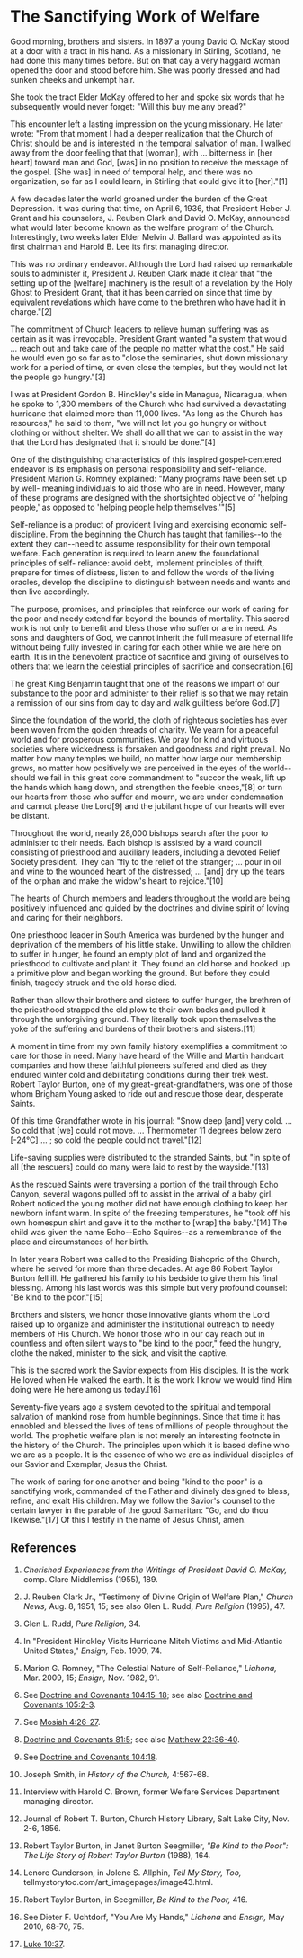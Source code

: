 # The Sanctifying Work of Welfare

Good morning, brothers and sisters. In 1897 a young David O. McKay stood at a
door with a tract in his hand. As a missionary in Stirling, Scotland, he had
done this many times before. But on that day a very haggard woman opened the
door and stood before him. She was poorly dressed and had sunken cheeks and
unkempt hair.

She took the tract Elder McKay offered to her and spoke six words that he
subsequently would never forget: "Will this buy me any bread?"

This encounter left a lasting impression on the young missionary. He later
wrote: "From that moment I had a deeper realization that the Church of Christ
should be and is interested in the temporal salvation of man. I walked away
from the door feeling that that [woman], with ... bitterness in [her heart]
toward man and God, [was] in no position to receive the message of the gospel.
[She was] in need of temporal help, and there was no organization, so far as I
could learn, in Stirling that could give it to [her]."[1]

A few decades later the world groaned under the burden of the Great
Depression. It was during that time, on April 6, 1936, that President Heber J.
Grant and his counselors, J. Reuben Clark and David O. McKay, announced what
would later become known as the welfare program of the Church. Interestingly,
two weeks later Elder Melvin J. Ballard was appointed as its first chairman
and Harold B. Lee its first managing director.

This was no ordinary endeavor. Although the Lord had raised up remarkable
souls to administer it, President J. Reuben Clark made it clear that "the
setting up of the [welfare] machinery is the result of a revelation by the
Holy Ghost to President Grant, that it has been carried on since that time by
equivalent revelations which have come to the brethren who have had it in
charge."[2]

The commitment of Church leaders to relieve human suffering was as certain as
it was irrevocable. President Grant wanted "a system that would ... reach out
and take care of the people no matter what the cost." He said he would even go
so far as to "close the seminaries, shut down missionary work for a period of
time, or even close the temples, but they would not let the people go
hungry."[3]

I was at President Gordon B. Hinckley's side in Managua, Nicaragua, when he
spoke to 1,300 members of the Church who had survived a devastating hurricane
that claimed more than 11,000 lives. "As long as the Church has resources," he
said to them, "we will not let you go hungry or without clothing or without
shelter. We shall do all that we can to assist in the way that the Lord has
designated that it should be done."[4]

One of the distinguishing characteristics of this inspired gospel-centered
endeavor is its emphasis on personal responsibility and self-reliance.
President Marion G. Romney explained: "Many programs have been set up by well-
meaning individuals to aid those who are in need. However, many of these
programs are designed with the shortsighted objective of 'helping people,' as
opposed to 'helping people help themselves.'"[5]

Self-reliance is a product of provident living and exercising economic self-
discipline. From the beginning the Church has taught that families--to the
extent they can--need to assume responsibility for their own temporal welfare.
Each generation is required to learn anew the foundational principles of self-
reliance: avoid debt, implement principles of thrift, prepare for times of
distress, listen to and follow the words of the living oracles, develop the
discipline to distinguish between needs and wants and then live accordingly.

The purpose, promises, and principles that reinforce our work of caring for
the poor and needy extend far beyond the bounds of mortality. This sacred work
is not only to benefit and bless those who suffer or are in need. As sons and
daughters of God, we cannot inherit the full measure of eternal life without
being fully invested in caring for each other while we are here on earth. It
is in the benevolent practice of sacrifice and giving of ourselves to others
that we learn the celestial principles of sacrifice and consecration.[6]

The great King Benjamin taught that one of the reasons we impart of our
substance to the poor and administer to their relief is so that we may retain
a remission of our sins from day to day and walk guiltless before God.[7]

Since the foundation of the world, the cloth of righteous societies has ever
been woven from the golden threads of charity. We yearn for a peaceful world
and for prosperous communities. We pray for kind and virtuous societies where
wickedness is forsaken and goodness and right prevail. No matter how many
temples we build, no matter how large our membership grows, no matter how
positively we are perceived in the eyes of the world--should we fail in this
great core commandment to "succor the weak, lift up the hands which hang down,
and strengthen the feeble knees,"[8] or turn our hearts from those who suffer
and mourn, we are under condemnation and cannot please the Lord[9] and the
jubilant hope of our hearts will ever be distant.

Throughout the world, nearly 28,000 bishops search after the poor to
administer to their needs. Each bishop is assisted by a ward council
consisting of priesthood and auxiliary leaders, including a devoted Relief
Society president. They can "fly to the relief of the stranger; ... pour in oil
and wine to the wounded heart of the distressed; ... [and] dry up the tears of
the orphan and make the widow's heart to rejoice."[10]

The hearts of Church members and leaders throughout the world are being
positively influenced and guided by the doctrines and divine spirit of loving
and caring for their neighbors.

One priesthood leader in South America was burdened by the hunger and
deprivation of the members of his little stake. Unwilling to allow the
children to suffer in hunger, he found an empty plot of land and organized the
priesthood to cultivate and plant it. They found an old horse and hooked up a
primitive plow and began working the ground. But before they could finish,
tragedy struck and the old horse died.

Rather than allow their brothers and sisters to suffer hunger, the brethren of
the priesthood strapped the old plow to their own backs and pulled it through
the unforgiving ground. They literally took upon themselves the yoke of the
suffering and burdens of their brothers and sisters.[11]

A moment in time from my own family history exemplifies a commitment to care
for those in need. Many have heard of the Willie and Martin handcart companies
and how these faithful pioneers suffered and died as they endured winter cold
and debilitating conditions during their trek west. Robert Taylor Burton, one
of my great-great-grandfathers, was one of those whom Brigham Young asked to
ride out and rescue those dear, desperate Saints.

Of this time Grandfather wrote in his journal: "Snow deep [and] very cold. ...
So cold that [we] could not move. ... Thermometer 11 degrees below zero [-24°C]
... ; so cold the people could not travel."[12]

Life-saving supplies were distributed to the stranded Saints, but "in spite of
all [the rescuers] could do many were laid to rest by the wayside."[13]

As the rescued Saints were traversing a portion of the trail through Echo
Canyon, several wagons pulled off to assist in the arrival of a baby girl.
Robert noticed the young mother did not have enough clothing to keep her
newborn infant warm. In spite of the freezing temperatures, he "took off his
own homespun shirt and gave it to the mother to [wrap] the baby."[14] The
child was given the name Echo--Echo Squires--as a remembrance of the place and
circumstances of her birth.

In later years Robert was called to the Presiding Bishopric of the Church,
where he served for more than three decades. At age 86 Robert Taylor Burton
fell ill. He gathered his family to his bedside to give them his final
blessing. Among his last words was this simple but very profound counsel: "Be
kind to the poor."[15]

Brothers and sisters, we honor those innovative giants whom the Lord raised up
to organize and administer the institutional outreach to needy members of His
Church. We honor those who in our day reach out in countless and often silent
ways to "be kind to the poor," feed the hungry, clothe the naked, minister to
the sick, and visit the captive.

This is the sacred work the Savior expects from His disciples. It is the work
He loved when He walked the earth. It is the work I know we would find Him
doing were He here among us today.[16]

Seventy-five years ago a system devoted to the spiritual and temporal
salvation of mankind rose from humble beginnings. Since that time it has
ennobled and blessed the lives of tens of millions of people throughout the
world. The prophetic welfare plan is not merely an interesting footnote in the
history of the Church. The principles upon which it is based define who we are
as a people. It is the essence of who we are as individual disciples of our
Savior and Exemplar, Jesus the Christ.

The work of caring for one another and being "kind to the poor" is a
sanctifying work, commanded of the Father and divinely designed to bless,
refine, and exalt His children. May we follow the Savior's counsel to the
certain lawyer in the parable of the good Samaritan: "Go, and do thou
likewise."[17] Of this I testify in the name of Jesus Christ, amen.

## References

  1. _Cherished Experiences from the Writings of President David O. McKay,_ comp. Clare Middlemiss (1955), 189.

  2. J. Reuben Clark Jr., "Testimony of Divine Origin of Welfare Plan," _Church News,_ Aug. 8, 1951, 15; see also Glen L. Rudd, _Pure Religion_ (1995), 47.

  3. Glen L. Rudd, _Pure Religion,_ 34.

  4. In "President Hinckley Visits Hurricane Mitch Victims and Mid-Atlantic United States," _Ensign,_ Feb. 1999, 74.

  5. Marion G. Romney, "The Celestial Nature of Self-Reliance," _Liahona,_ Mar. 2009, 15; _Ensign,_ Nov. 1982, 91.

  6. See [Doctrine and Covenants 104:15-18](https://www.lds.org/scriptures/dc-testament/dc/104.15-18?lang=eng#14); see also [Doctrine and Covenants 105:2-3](https://www.lds.org/scriptures/dc-testament/dc/105.2-3?lang=eng#1).

  7. See [Mosiah 4:26-27](https://www.lds.org/scriptures/bofm/mosiah/4.26-27?lang=eng#25).

  8. [Doctrine and Covenants 81:5](https://www.lds.org/scriptures/dc-testament/dc/81.5?lang=eng#4); see also [Matthew 22:36-40](https://www.lds.org/scriptures/nt/matt/22.36-40?lang=eng#35).

  9. See [Doctrine and Covenants 104:18](https://www.lds.org/scriptures/dc-testament/dc/104.18?lang=eng#17).

  10. Joseph Smith, in _History of the Church,_ 4:567-68.

  11. Interview with Harold C. Brown, former Welfare Services Department managing director.

  12. Journal of Robert T. Burton, Church History Library, Salt Lake City, Nov. 2-6, 1856.

  13. Robert Taylor Burton, in Janet Burton Seegmiller, _"Be Kind to the Poor": The Life Story of Robert Taylor Burton_ (1988), 164.

  14. Lenore Gunderson, in Jolene S. Allphin, _Tell My Story, Too,_ tellmystorytoo.com/art_imagepages/image43.html.

  15. Robert Taylor Burton, in Seegmiller, _Be Kind to the Poor,_ 416.

  16. See Dieter F. Uchtdorf, "You Are My Hands," _Liahona_ and _Ensign,_ May 2010, 68-70, 75.

  17. [Luke 10:37](https://www.lds.org/scriptures/nt/luke/10.37?lang=eng#36).

